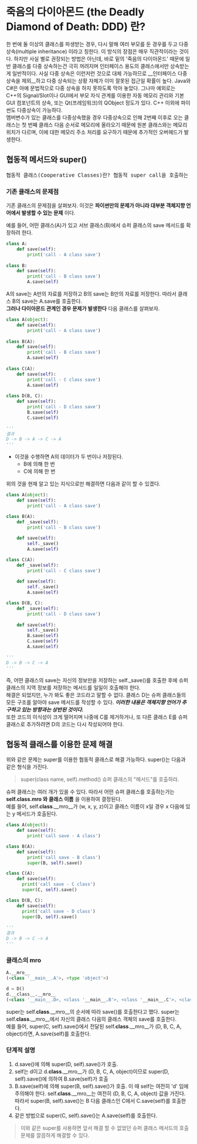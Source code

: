 # 죽음의 다이아몬드 (the Deadly Diamond of Death: DDD) 란?

한 번에 둘 이상의 클래스를 파생받는 경우, 다시 말해 여러 부모를 둔 경우를 두고 다중 상속(multiple inheritance) 이라고 칭한다. 이 방식의 장점은 
매우 직관적이라는 것이다. 하지만 사실 별로 권장되는 방법은 아닌데, 바로 밑의 '죽음의 다이아몬드' 때문에 일반 클래스를 다중 상속하는건 극히 꺼려지며 
인터페이스 용도의 클래스에서만 상속받는게 일반적이다. 사실 다중 상속은 이런저런 것으로 대체 가능하므로 __인터페이스 다중 상속을 제외__하고 다중 상속되는 
상황 자체가 이미 잘못된 접근일 확률이 높다.
Java와 C#은 아예 문법적으로 다중 상속을 하지 못하도록 막아 놓았다. 그나마 예외로는 C++의 Signal/Slot이나 GUI에서 부모 자식 관계를 이용한 
자동 메모리 관리와 기본 GUI 컴포넌트의 상속, 또는 Qt(프레임워크)의 QObject 정도가 있다. C++ 이외에 파이썬도 다중상속이 가능하다.   
멤버변수가 있는 클래스를 다중상속했을 경우 다중상속으로 인해 2번째 이후로 오는 클래스는 첫 번째 클래스 다음 순서로 메모리에 올라오기 때문에 원본 
클래스와는 메모리 위치가 다르며, 이에 대한 메모리 주소 처리를 요구하기 때문에 추가적인 오버헤드가 발생한다.

## 협동적 메서드와 super()

<pre>
협동적 클래스(Cooperative Classes)란? 협동적 super call을 호출하는 다중 상속 관계에 있는 클래스들을 말한다.
</pre>

### 기존 클래스의 문제점

기존 클래스의 문제점을 살펴보자. 이것은 __파이썬만의 문제가 아니라 대부분 객체지향 언어에서 발생할 수 있는 문제__ 이다.

예를 들어, 어떤 클래스(A)가 있고 서브 클래스(B)에서 슈퍼 클래스의 save 메서드를 확장하려 한다.

```python
class A:
    def save(self):
        print('call - A class save')
        
class B:
    def save(self):
        print('call - B class save')
        A.save(self)
```

A의 save는 A만의 자료를 저장하고 B의 save는 B만의 자료를 저장한다. 따라서 클래스 B의 save는 A.save를 호출한다.   
__그러나 다이아몬드 관계인 경우 문제가 발생한다__ 다음 클래스를 살펴보자.

```python
class A(object):
    def save(self):
        print('call - A class save')
        
class B(A):
    def save(self):
        print('call - B class save')
        A.save(self)
        
class C(A):
    def save(self):
        print('call - C class save')
        A.save(self)
        
class D(B, C):
    def save(self):
        print('call - D class save')
        B.save(self)
        C.save(self)

'''
결과
D -> B -> A -> C -> A
'''
```

* 이것을 수행하면 A의 데이터가 두 번이나 저장된다.
  * B에 의해 한 번
  * C에 의해 한 번

위의 것을 현재 알고 있는 지식으로만 해결하면 다음과 같이 할 수 있겠다.

```python
class A(object):
    def save(self):
        print('call - A class save')

class B(A):
    def _save(self):
        print('call - B class save')
        
    def save(self):
        self._save()
        A.save(self)

class C(A):
    def _save(self):
        print('call - C class save')
        
    def save(self):
        self._save()
        A.save(self)

class D(B, C):
    def _save(self):
        print('call - D class save')
        
    def save(self):
        self._save()
        B.save(self)
        C.save(self)
        A.save(self)

'''
D -> B -> C -> A
'''
```

즉, 어떤 클래스의 save는 자신의 정보만을 저장하는 self._save()를 호출한 후에 슈퍼 클래스의 지역 정보를 저장하는 메서드를 일일이 호출해야 한다.   
해결은 되었지만, 누가 봐도 좋은 코드라고 말할 수 없다. 클래스 D는 슈퍼 클래스들의 모든 구조를 알아야 save 메서드를 작성할 수 있다. ___이러한 내용은 
객체지향 언어가 추구하고 있는 방향과는 상반된 것이다.___     
또한 코드의 이식성이 크게 떨어지며 나중에 C를 제거하거나, 또 다른 클래스 E를 슈퍼 클래스로 추가하려면 D의 코드는 다시 작성되어야 한다.


## 협동적 클래스를 이용한 문제 해결

위와 같은 문제는 super를 이용한 협동적 클래스로 해결 가능하다. super()는 다음과 같은 형식을 가진다.

> super(class name, self).method()
> 슈퍼 클래스의 "메서드"를 호출하라.

슈퍼 클래스는 여러 개가 있을 수 있다. 따라서 어떤 슈퍼 클래스를 호출하는가는 **self.__class__.__mro__ 와 클래스 이름** 을 이용하여 결정된다.   
예를 들어, self.__class__.__mro__가 (w, x, y, z)이고 클래스 이름이 x일 경우 x 다음에 있는 y 메서드가 호출된다.

```python
class A(object):
    def save(self):
        print('call save - A class')

class B(A):
    def save(self):
        print('call save - B class')
        super(B, self).save()

class C(A):
    def save(self):
      print('call save - C class')
      super(C, self).save()

class D(B, C):
    def save(self):
      print('call save - D class')
      super(D, self).save()
      
'''
결과
D -> B -> C -> A
'''
```

### 클래스의 __mro__
```python
A.__mro__
(<class '__main__.A'>, <type 'object'>)

d = D()
d.__class__.__mro__
(<class '__main__.D>, <class '__main__.B'>, <class '__main__.C'>, <class '__main__.A'>, <type 'object'>)
```

super는 self.__class__.__mro__의 순서에 따라 save()를 호출한다고 했다. super는 self.__class__.__mro__에서 자신의 클래스 다음의 클래스 
객체의 save를 호출한다.   
예를 들어, super(C, self).save()에서 전달된 self.__class__.__mro__가 (D, B, C, A, object)라면, A.save(self)를 호출한다.

### 단계적 설명
1. d.save()에 의해 super(D, self).save()가 호출.
2. self는 d이고 d.__class__.__mro__가 (D, B, C, A, object)이므로 super(D, self).save()에 의하여 B.save(self)가 호출
3. B.save(self)에 의해 super(B, self).save()가 호출. 이 때 self는 여전히 'd' 임에 주의해야 한다. self.__class__.__mro__는 여전히 (D, B, C, A, object) 값을 가진다. 따라서 super(B, self).save()는 B 다음 클래스인 C에서 C.save(self)를 호출한다.
4. 같은 방법으로 super(C, self).save()는 A.save(self)를 호출한다.

> 이와 같은 super를 사용하면 앞서 해결 할 수 없었던 슈퍼 클래스 메서드의 호출 문제를 깔끔하게 해결할 수 있다.